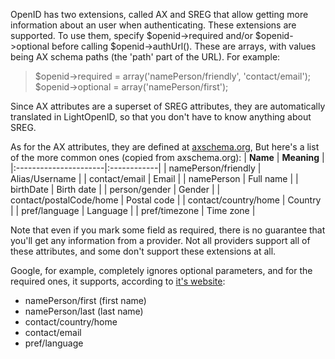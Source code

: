 OpenID has two extensions, called AX and SREG that allow getting more information about an user when authenticating. These extensions are supported.
To use them, specify $openid->required and/or $openid->optional before calling $openid->authUrl().
These are arrays, with values being AX schema paths (the 'path' part of the URL).
For example:
> $openid->required = array('namePerson/friendly', 'contact/email');
> $openid->optional = array('namePerson/first');

Since AX attributes are a superset of SREG attributes, they are automatically translated in LightOpenID, so that you don't have to know anything about SREG.

As for the AX attributes, they are defined at [axschema.org](http://www.axschema.org/types/), But here's a list of the more common ones (copied from axschema.org):
| **Name**              | **Meaning** |
|:----------------------|:------------|
| namePerson/friendly | Alias/Username |
| contact/email       | Email |
| namePerson          | Full name |
| birthDate           | Birth date |
| person/gender       | Gender |
| contact/postalCode/home | Postal code |
| contact/country/home | Country |
| pref/language       | Language |
| pref/timezone       | Time zone |

Note that even if you mark some field as required, there is no guarantee that you'll get any information from a provider. Not all providers support all of these attributes, and some don't support these extensions at all.

Google, for example, completely ignores optional parameters, and for the required ones, it supports, according to [it's website](http://code.google.com/apis/accounts/docs/OpenID.html):
  * namePerson/first (first name)
  * namePerson/last (last name)
  * contact/country/home
  * contact/email
  * pref/language